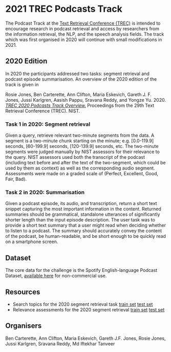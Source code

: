 # 2021 TREC Podcasts Track

The Podcast Track at the [Text Retrieval Conference (TREC)](https://trec.nist.gov) is intended to encourage research in podcast retrieval and access by researchers from the information retrieval, the NLP, and the speech analysis fields. The track which was first organised in 2020 will continue with small modifications in 2021. 

## 2020 Edition

In 2020 the participants addressed two tasks: segment retrieval and podcast episode summarisation. An overview of the 2020 edition of the track is given in

Rosie Jones, Ben Carterette, Ann Clifton, Maria Eskevich, Gareth J. F. Jones, Jussi Karlgren, Aasish Pappu, Sravana Reddy, and Yongze Yu. 2020. [*TREC 2020 Podcasts Track Overview.*](https://github.com/trecpodcasts/trecpodcasts.github.io/blob/gh-pages/documents/TREC_2020_Podcasts_Track__Tasks_overview.pdf) Proceedings from the 29th Text Retrieval Conference (TREC). NIST.

### Task 1 in 2020: Segment retrieval

Given a query, retrieve relevant two-minute segments from the data. A segment is a two-minute chunk starting on the minute; e.g. [0.0-119.9] seconds, [60-199.9] seconds, [120-139.9] seconds, etc. The two-minute segments were judged manually by NIST assessors for their relevance to the query.  NIST assessors used both the transcript of the podcast (including text before and after the text of the two-segment, which could be used by them as context) as well as the corresponding audio segment.  Assessments were made on a graded scale of (Perfect, Excellent, Good, Fair, Bad).

### Task 2 in 2020: Summarisation

Given a podcast episode, its audio, and transcription, return a short text snippet capturing the most important information in the content. Returned summaries should be grammatical, standalone utterances of significantly shorter length than the input episode description. The user task was to provide a short text summary that a user might read when deciding whether to listen to a podcast. The summary should accurately convey the content of the podcast, be human-readable, and be short enough to be quickly read on a smartphone screen. 

## Dataset

The core data for the challenge is the Spotify English-language Podcast Dataset, 
[available here](https://podcastsdataset.byspotify.com/) for non-commercial use.

## Resources

- Search topics for the 2020 segment retrieval task [train set](https://trecpodcasts.github.io/resources/podcasts_2020_topics_train.xml) [test set](https://trecpodcasts.github.io/resources/podcasts_2020_topics_test.xml)
- Relevance assessments for the 2020 segment retrieval [train set](https://trecpodcasts.github.io/resources/2020_train_qrels.list) [test set](https://trecpodcasts.github.io/resources/2020_test_qrels.list)

## Organisers

Ben Carterette, Ann Clifton, Maria Eskevich, Gareth J.F. Jones, Rosie Jones, Jussi Karlgren, Sravana Reddy, Md Iftekhar Tanveer


